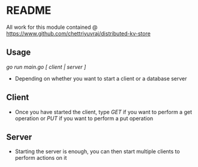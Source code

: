 # README

All work for this module contained @ https://www.github.com/chettriyuvraj/distributed-kv-store

## Usage

_go run main.go [ client | server ]_

- Depending on whether you want to start a client or a database server


## Client

- Once you have started the client, type _GET_ if you want to perform a get operation or _PUT_ if you want to perform a put operation

## Server
- Starting the server is enough, you can then start multiple clients to perform actions on it


